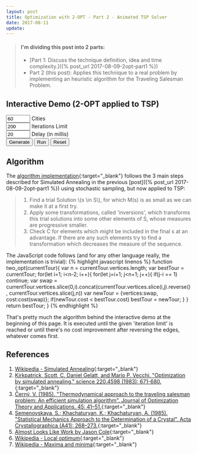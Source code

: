 ```yaml
---
layout: post
title: Optimization with 2-OPT - Part 2 - Animated TSP Solver
date: 2017-08-11
update:
---
```


> #### I'm dividing this post into 2 parts:
> - [Part 1: Discuss the technique definition, idea and time complexity.]({% post_url 2017-08-09-2opt-part1 %})
> - Part 2 (this post): Applies this technique to a real problem by implementing an heuristic algorithm for the Traveling Salesman Problem.

Interactive Demo (2-OPT applied to TSP)
---
<script>{% include canvas.js %}</script>
<script src="https://rawgit.com/pedrohfsd/TSP/develop/2opt.js"></script>

<div class="well canvas-demo">
  <canvas id="canvas" width="640px" height="490"></canvas>
  <div class="form-inline">
    <div class="form-group">
      <input id="cityCountId" value="60" size="5" class="form-control" />
      <label for="cityCountId"> Cities</label>
    </div>
  </div>
  <div class="form-inline">
    <div class="form-group">
      <input id="iterationsId" value="200" size="5" class="form-control" />
      <label for="iterationsId"> Iterations Limit</label>
    </div>
  </div>
  <div class="form-inline">
    <div class="form-group">
      <input id="delayId" value="20" size="5" class="form-control" />
      <label for="delayId"> Delay (in millis)</label>
    </div>
  </div>
  <div class="form-btn">
    <button onclick="generate(props);" class="btn btn-default">Generate</button>
    <button onclick="run(props.vertices, document.getElementById('iterationsId').value, document.getElementById('delayId').value);" class="btn btn-primary">Run</button>
    <button onclick="resetCanvas(props, props.vertices);" class="btn btn-danger">Reset</button>
  </div>
</div>

<script>
  var props = {canvas:null, context:null
              , width:640
              , height:490
              , margin:30
              , fontSize:14
              , verticeCount:function(){return document.getElementById('cityCountId').value}
              , vertices:[]
              , background:'#5F636C'
              };
  props.canvas = document.getElementById('canvas');
  props.context = props.canvas.getContext('2d');
  props.context.font = (props.fontSize+2)+'px Arial';
  props.context.fillStyle = props.background;
  props.context.fillRect(0, 0, props.width, props.height);
  props.context.fillStyle = 'white';
  props.context.fillText('\'Input\' the number of cities to \'Generate\' the graph and \'Run\'', props.width/2-220, props.height/2);
  props.context.font = props.fontSize+'px Arial';

  function state_changed(message, event){
    resetCanvas(props, event.vertices);
    setText(props, message);
  }
</script>

Algorithm
---
The [algorithm implementation](https://github.com/pedrohfsd/TSP/tree/develop/2opt.js){:target="_blank"} follows the 3 main steps described for Simulated Annealing in the previous [post]({% post_url 2017-08-09-2opt-part1 %}) using stochastic sampling, but now applied to TSP:

> 1. Find a trial Solution \\(s \in S\\), for which M(s) is as small as we can make it at a first try.
> 1. Apply some transformations, called 'inversions', which transforms this trial solutions into some other elements of S, whose measures are progressive smaller.
> 1. Check C for elements which might be included in the final s at an advantage. If there are any such elements try to find a transformation which decreases the measure of the sequence.

The JavaScript code follows (and for any other language really, the implementation is trivial):
{% highlight javascript linenos %}
function two_opt(currentTour){
    var n = currentTour.vertices.length;
    var bestTour = currentTour;
    for(let i=1; i<n-2; i++){
        for(let j=i+1; j<n+1; j++){
            if(j-i == 1) continue;
            var swap = currentTour.vertices.slice(0,i).concat(currentTour.vertices.slice(i,j).reverse(), currentTour.vertices.slice(j,n))
            var newTour = {vertices:swap, cost:cost(swap)};
            if(newTour.cost < bestTour.cost) bestTour = newTour;
        }
    }
    return bestTour;
}
{% endhighlight %}

That's pretty much the algorithm behind the interactive demo at the beginning of this page. It is executed until the given 'iteration limit' is reached or until there's no cost improvement after reversing the edges, whatever comes first.

References
---
1. [Wikipedia - Simulated Annealing](https://en.wikipedia.org/wiki/Simulated_annealing){:target="_blank"}
1. [Kirkpatrick, Scott, C. Daniel Gelatt, and Mario P. Vecchi. "Optimization by simulated annealing." science 220.4598 (1983): 671-680.](https://doi.org/10.1126%2Fscience.220.4598.671){:target="_blank"}
1. [Černý, V. (1985). "Thermodynamical approach to the traveling salesman problem: An efficient simulation algorithm". Journal of Optimization Theory and Applications. 45: 41–51.](https://doi.org/10.1007%2FBF00940812){:target="_blank"}
1. [Semenovskaya, S.; Khachaturyan, K.; Khachaturyan, A. (1985). "Statistical Mechanics Approach to the Determination of a Crystal". Acta Crystallographica (A41): 268–273.](https://doi.org/10.1107%2FS0108767385000563){:target="_blank"}
1. [Almost Looks Like Work by Jason Cole](https://jasmcole.com/2014/11/16/annealing-the-underground/){:target="_blank"}
1. [Wikipedia - Local optimum](https://en.wikipedia.org/wiki/Local_optimum){:target="_blank"}
1. [Wikipedia - Maxima and minima](https://en.wikipedia.org/wiki/Maxima_and_minima){:target="_blank"}
